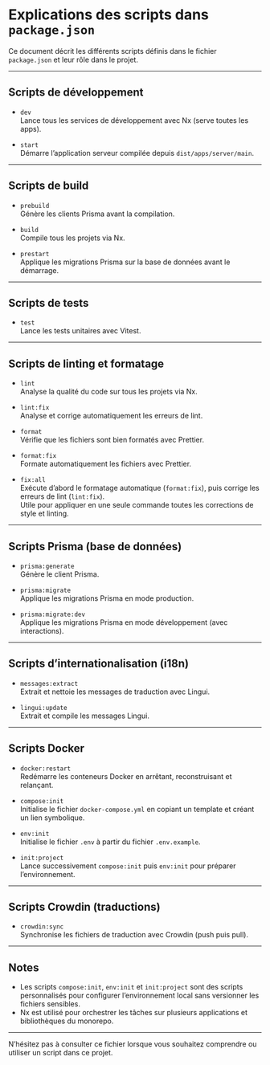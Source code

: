 # Explications des scripts dans `package.json`

Ce document décrit les différents scripts définis dans le fichier `package.json` et leur rôle dans le projet.

---

## Scripts de développement

- `dev`  
  Lance tous les services de développement avec Nx (serve toutes les apps).

- `start`  
  Démarre l’application serveur compilée depuis `dist/apps/server/main`.

---

## Scripts de build

- `prebuild`  
  Génère les clients Prisma avant la compilation.

- `build`  
  Compile tous les projets via Nx.

- `prestart`  
  Applique les migrations Prisma sur la base de données avant le démarrage.

---

## Scripts de tests

- `test`  
  Lance les tests unitaires avec Vitest.

---

## Scripts de linting et formatage

- `lint`  
  Analyse la qualité du code sur tous les projets via Nx.

- `lint:fix`  
  Analyse et corrige automatiquement les erreurs de lint.

- `format`  
  Vérifie que les fichiers sont bien formatés avec Prettier.

- `format:fix`  
  Formate automatiquement les fichiers avec Prettier.
- `fix:all`  
  Exécute d’abord le formatage automatique (`format:fix`), puis corrige les erreurs de lint (`lint:fix`).  
  Utile pour appliquer en une seule commande toutes les corrections de style et linting.

---

## Scripts Prisma (base de données)

- `prisma:generate`  
  Génère le client Prisma.

- `prisma:migrate`  
  Applique les migrations Prisma en mode production.

- `prisma:migrate:dev`  
  Applique les migrations Prisma en mode développement (avec interactions).

---

## Scripts d’internationalisation (i18n)

- `messages:extract`  
  Extrait et nettoie les messages de traduction avec Lingui.

- `lingui:update`  
  Extrait et compile les messages Lingui.

---

## Scripts Docker

- `docker:restart`  
  Redémarre les conteneurs Docker en arrêtant, reconstruisant et relançant.

- `compose:init`  
  Initialise le fichier `docker-compose.yml` en copiant un template et créant un lien symbolique.

- `env:init`  
  Initialise le fichier `.env` à partir du fichier `.env.example`.

- `init:project`  
  Lance successivement `compose:init` puis `env:init` pour préparer l’environnement.

---

## Scripts Crowdin (traductions)

- `crowdin:sync`  
  Synchronise les fichiers de traduction avec Crowdin (push puis pull).

---

## Notes

- Les scripts `compose:init`, `env:init` et `init:project` sont des scripts personnalisés pour configurer l’environnement local sans versionner les fichiers sensibles.
- Nx est utilisé pour orchestrer les tâches sur plusieurs applications et bibliothèques du monorepo.

---

N’hésitez pas à consulter ce fichier lorsque vous souhaitez comprendre ou utiliser un script dans ce projet.
